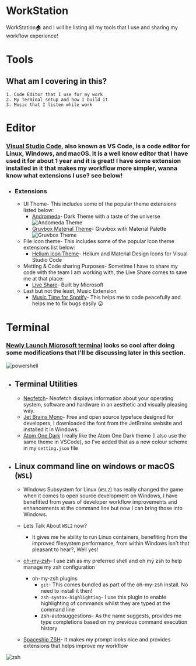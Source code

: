 # WorkStation
WorkStation🏠 and I will be listing all my tools that I use and sharing my workflow experience!


# Tools

## What am I covering in this? 
    1. Code Editor that I use for my work
    2. My Terminal setup and how I build it 
    3. Music that I listen while work


# Editor
### [Visual Studio Code](https://code.visualstudio.com/), also known as VS Code, is a code editor for Linux, Windows, and macOS. It is a well know editor that I have used it for about 1 year and it is great! I have some extension installed in it that makes my workflow more simpler, wanna know what extensions I use? see below!
- ### Extensions
    - UI Theme- This includes some of the popular theme extensions listed below:
        - [Andromeda](https://marketplace.visualstudio.com/items?itemName=EliverLara.andromeda)- Dark Theme with a taste of the universe
        ![Andomeda Theme](https://github.com/EliverLara/Andromeda/raw/master/images/andromeda.png)
        - [Gruvbox Material Theme](https://marketplace.visualstudio.com/items?itemName=sainnhe.gruvbox-material)- Gruvbox with Material Palette
        ![Gruvbox Theme](https://gitlab.com/sainnhe/img/-/raw/master/gm-vsc-dark-medium-material.png)
    - File Icon theme- This includes some of the popular Icon theme extensions list below:
        - [Helium Icon Theme](https://marketplace.visualstudio.com/items?itemName=helgardrichard.helium-icon-theme)- Helium and Material Design Icons for Visual Studio Code
    - Metting & Code sharing Purposes- Sometime I have to share my code with the team I am working with, the Live Share comes to save me at that place:
        - [Live Share](https://marketplace.visualstudio.com/items?itemName=MS-vsliveshare.vsliveshare)- Built by Microsoft
    - Last but not the least, Music Extension
        - [Music Time for Spotify](https://marketplace.visualstudio.com/items?itemName=softwaredotcom.music-time)- This helps me to code peacefully and helps me to fix bugs easily 😛


# Terminal
### [Newly Launch Microsoft terminal](https://aka.ms/terminal) looks so cool after doing some modifications that I'll be discussing later in this section.
![powershell](https://github.com/Srijandev/WorkStation/blob/main/powershell.png?raw=true)
- ## Terminal Utilities
    - [Neofetch](https://github.com/dylanaraps/neofetch)- Neofetch displays information about your operating system, software and hardware in an aesthetic and visually pleasing way.
    - [Jet Brains Mono](https://www.jetbrains.com/lp/mono/#how-to-install)- Free and open source typeface designed for developers,
    I downloaded the font from the JetBrains website and installed it in Windows.
    - [Atom One Dark](https://github.com/atom/one-dark-ui) I really like the Atom One Dark theme (I also use the same theme in VSCode), so I’ve added that as a new colour scheme in my `setting.json` file 
- ## Linux command line on windows or macOS (`WSL`)
    - Windows Subsystem for Linux (`WSL2`) has really changed the game when it comes to open source development on Windows, I have benefitted from years of developer workflow improvements and enhancements at the command line but now I can bring those into Windows.
    
    - Lets Talk About `WSL2`  now?
        - It gives me he ability to run Linux containers, benefiting from the improved filesystem performance, from within Windows Isn't that pleasant to hear?, Well yes!
    
    - [oh-my-zsh](https://ohmyz.sh/)- I use zsh as my preferred shell and oh my zsh to help manage my zsh configuration
        - oh-my-zsh plugins
            - `git`- This comes bundled as part of the oh-my-zsh install. No need to install it then!
            - `zsh-syntax-highlighting`- I use this plugin to enable highlighting of commands whilst they are typed at the command line
            - zsh-autosuggestions- As the name suggests, provides me type completions based on my previous command execution history


    - [Spaceship ZSH](https://denysdovhan.com/spaceship-prompt/)- It makes my prompt looks nice and provides extensions that helps improve my workflow


![zsh](https://github.com/Srijandev/WorkStation/blob/main/zsh.png?raw=true)
